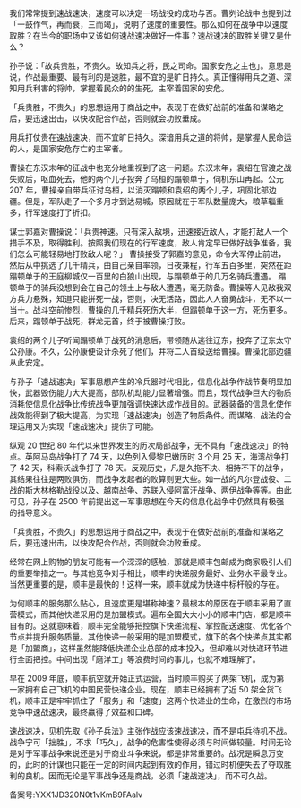 我们常常提到速战速决，速度可以决定一场战役的成功与否。曹刿论战中也提到过「一鼓作气，再而衰，三而竭」，说明了速度的重要性。那么如何在战争中以速度取胜？在当今的职场中又该如何速战速决做好一件事？速战速决的取胜关键又是什么？

孙子说：「故兵贵胜，不贵久。故知兵之将，民之司命。国家安危之主也」。意思是说，作战最重要、最有利的是速胜，最不宜的是旷日持久。真正懂得用兵之道、深知用兵利害的将帅，掌握着民众的的生死，主宰着国家的安危。

「兵贵胜，不贵久」的思想运用于商战之中，表现于在做好战前的准备和谋略之后，要迅速出击，以快攻配合作战，否则就会功败垂成。

用兵打仗贵在速战速决，而不宜旷日持久。深谙用兵之道的将帅，是掌握人民命运的人，是国家安危存亡的主宰者。

曹操在东汉末年的征战中也充分地重视到了这一问题。东汉末年，袁绍在官渡之战失败后，呕血死去，他的两个儿子投奔了乌桓的蹋顿单于，伺机东山再起。公元 207 年，曹操亲自带兵征讨乌桓，以消灭蹋顿和袁绍的两个儿子，巩固北部边疆。但是，军队走了一个多月才到达易城，原因就在于军队数量庞大，粮草辎重多，行军速度打了折扣。

谋士郭嘉对曹操说：「兵贵神速。只有深入敌境，迅速接近敌人，才能打敌人一个措手不及，取得胜利。按照我们现在的行军速度，敌人肯定早已做好战争准备，我们怎么可能轻易地打败敌人呢？」 曹操接受了郭嘉的意见，命令大军停止前进，然后从中挑选了几千精兵，由自己亲自率领，日夜兼程，行军五百多里，突然在距蹋顿单于的王庭柳城仅一百里的白狼山出现，与蹋顿单于的几万名骑兵遭遇。 蹋顿单于的骑兵没想到会在自己的领土上与敌人遭遇，毫无防备。曹操等人见敌我双方兵力悬殊，知道只能拼死一战，否则，决无活路，因此人人奋勇战斗，无不以一当十。战斗空前惨烈，曹操的几千精兵死伤大半，但蹋顿单于这一方，死伤更多。后来，蹋顿单于战死，群龙无首，终于被曹操打败。

袁绍的两个儿子听闻蹋顿单于战死的消息后，带领随从逃往辽东，投奔了辽东太守公孙康。不久，公孙康便设计杀死了他们，并将二人首级送给曹操。曹操北部边疆从此安定。

与孙子「速战速决」军事思想产生的冷兵器时代相比，信息化战争作战节奏明显加快，武器毁伤能力大大提高，部队机动能力显著增强。而且，现代战争巨大的物质消耗使信息化战争比传统战争更加强调快速达成作战目的。武器装备的信息化使作战效能得到了极大提高，为实现「速战速决」创造了物质条件。而谋略、战法的合理运用又为实现「速战速决」提供了可能。

纵观 20 世纪 80 年代以来世界发生的历次局部战争，无不具有「速战速决」的特点。英阿马岛战争打了 74 天，以色列入侵黎巴嫩历时 3 个月 25 天，海湾战争打了 42 天，科索沃战争打了 78 天。反观历史，凡是久拖不决、相持不下的战争，其结果往往是两败俱伤，而战争发起者的败算则更大些。如一战的凡尔登战役、二战的斯大林格勒战役以及、越南战争、苏联入侵阿富汗战争、两伊战争等等。由此可见，孙子在 2500 年前提出这一军事思想在今天的信息化战争中仍然具有极强的指导意义。

「兵贵胜，不贵久」的思想运用于商战之中，表现于在做好战前的准备和谋略之后，要迅速出击，以快攻配合作战，否则就会功败垂成。

经常在网上购物的朋友可能有一个深深的感触，那就是顺丰包邮成为商家吸引人们的重要举措之一。与其他竞争对手相比，顺丰的快递服务最好、业务水平最专业。当然更重要的是，顺丰是最快的！这样一来，顺丰就成为快递中标杆般的存在。

为何顺丰的服务那么贴心，且速度更是堪称神速？最根本的原因在于顺丰采用了直营模式，而其他快递采用的是加盟模式。遍布全国大大小小的顺丰门店，都是顺丰自有的。这就意味着，顺丰完全能够把控旗下快递流程、掌控配送速度、优化各个节点并提升服务质量。其他快递一般采用的是加盟模式，旗下的各个快递点其实都是「加盟商」，这样虽然能降低快递企业总部的成本投入，但却难以对快递环节进行全面把控。中间出现「磨洋工」等浪费时间的事儿，也就不难理解了。

早在 2009 年底，顺丰航空就开始正式运营，当时顺丰购买了两架飞机，成为第一家拥有自己飞机的中国民营快递企业。现在，顺丰已经拥有了近 50 架全货飞机，顺丰正是牢牢抓住了「服务」和「速度」这两个快递业的生命，在激烈的市场竞争中速战速决，最终赢得了效益和口碑。

速战速决，见机先取《孙子兵法》主张作战应该速战速决，而不是屯兵待机不战。战争宁可「拙胜」，不求「巧久」，战争的危害性使得必须与时间做较量。时间无论是对于军事战争来说还是对于商业斗争来说，都是非常重要的。战况是瞬息万变的，此时的计谋也只能在一定的时间内起到有效的作用，错过时机便失去了夺取胜利的良机。因而无论是军事战争还是商战，必须「速战速决」，而不可久战。

备案号:YXX1JD320N0t1vKmB9FAalv
